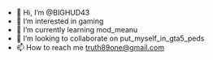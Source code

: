 - 👋 Hi, I’m @BIGHUD43
- 👀 I’m interested in gaming
- 🌱 I’m currently learning mod_meanu
- 💞️ I’m looking to collaborate on put_myself_in_gta5_peds
- 📫 How to reach me truth89one@gmail.com

<!---
BIGHUD43/BIGHUD43 is a ✨ special ✨ repository because its `README.md` (this file) appears on your GitHub profile.
You can click the Preview link to take a look at your changes.
--->
